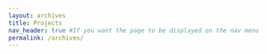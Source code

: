 ```yaml
---
layout: archives
title: Projects
nav_header: true #If you want the page to be displayed on the nav menu on top of the site, leave "true" here. If not, you can leave it blank.
permalink: /archives/
---
```

